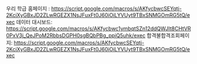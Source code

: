 우리 학급 홈페이지 : https://script.google.com/macros/s/AKfycbwcSEYqtj-2KciXyGBxJD2ZLwRGEZX1NsJFuxFt0J60iOiLYVUyt9TBxSNMGOmRG5tQ/exec
  데이터 대시보드: https://script.google.com/macros/s/AKfycbwc1ymbqtSZn12ddQWJIt8CHtVR0PxV3j_QeJPoM2RbbsDGPH0sgBQbPBg_ppiQ5uhk/exec
  합격불합격조회페이지: https://script.google.com/macros/s/AKfycbwcSEYqtj-2KciXyGBxJD2ZLwRGEZX1NsJFuxFt0J60iOiLYVUyt9TBxSNMGOmRG5tQ/exec
